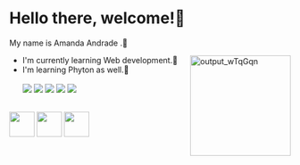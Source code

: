 # Hello there, welcome!👋
My name is Amanda Andrade .🍁<div><img align="right" alt="output_wTqGqn" src="https://media.discordapp.net/attachments/447932135916044289/947582723105648660/output_wTqGqn.gif" width=180></div>
- I'm currently learning Web development.🌱
- I'm learning Phyton as well.🌱
  <br><br>
   <a href="https://www.instagram.com/amandadnandrade/" target="_blank"> <img src="https://img.shields.io/badge/-Instagram-%23E4405F?style=for-the-badge&logo=instagram&logoColor=white" target="_blank" rel="noopener"></a>
   	<a href="https://discord.com/channels/@me" target="_blank"> <img src="https://img.shields.io/badge/Discord-7289DA?style=for-the-badge&logo=discord&logoColor=white" target="_blank"></a> 
    <a href = "mailto:amanda.n.andrade04@gmail.com"> <img src="https://img.shields.io/badge/-Gmail-%23333?style=for-the-badge&logo=gmail&logoColor=white" target="_blank"></a>
    <a href="https://steamcommunity.com/profiles/76561198043497005/"> <img src="https://img.shields.io/badge/Steam-000000?style=for-the-badge&logo=steam&logoColor=white"></a>
    <a href="https://www.linkedin.com/in/amanda-andrade-a7b3258b/" target="_blank"> <img src="https://img.shields.io/badge/-LinkedIn-%230077B5?style=for-the-badge&logo=linkedin&logoColor=white" target="_blank"></a>
    <br><br>

<div>
  <img src="https://cdn.jsdelivr.net/gh/devicons/devicon/icons/html5/html5-original.svg" width=45> 
  <img src="https://cdn.jsdelivr.net/gh/devicons/devicon/icons/css3/css3-original.svg" width=45>
  <img src="https://cdn.jsdelivr.net/gh/devicons/devicon/icons/python/python-original.svg" width=45>
</div>
